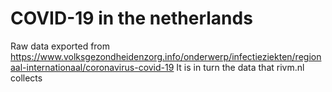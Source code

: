 # COVID-19 in the netherlands

Raw data exported from https://www.volksgezondheidenzorg.info/onderwerp/infectieziekten/regionaal-internationaal/coronavirus-covid-19
It is in turn the data that rivm.nl collects